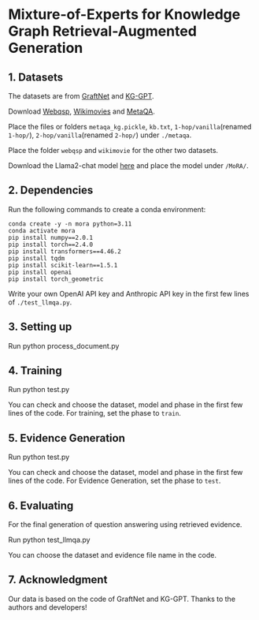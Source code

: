 # Mixture-of-Experts for Knowledge Graph Retrieval-Augmented Generation

## 1. Datasets

The datasets are from [GraftNet](https://github.com/haitian-sun/GraftNet) and [KG-GPT](https://github.com/jiho283/KG-GPT/). 

Download [Webqsp](http://curtis.ml.cmu.edu/datasets/graftnet/data_webqsp.zip), [Wikimovies](http://curtis.ml.cmu.edu/datasets/graftnet/data_wikimovie.zip) and [MetaQA](https://github.com/yuyuz/MetaQA).

Place the files or folders `metaqa_kg.pickle`, `kb.txt`, `1-hop/vanilla`(renamed `1-hop/`), `2-hop/vanilla`(renamed `2-hop/`) under `./metaqa`.

Place the folder `webqsp` and `wikimovie` for the other two datasets.

Download the Llama2-chat model [here](https://huggingface.co/meta-llama) and place the model under `/MoRA/`.

## 2. Dependencies

Run the following commands to create a conda environment:

    conda create -y -n mora python=3.11
    conda activate mora
    pip install numpy==2.0.1
    pip install torch==2.4.0
    pip install transformers==4.46.2
    pip install tqdm
    pip install scikit-learn==1.5.1
    pip install openai
    pip install torch_geometric

Write your own OpenAI API key and Anthropic API key in the first few lines of `./test_llmqa.py`.

## 3. Setting up

Run
    python process_document.py

## 4. Training

Run
    python test.py

You can check and choose the dataset, model and phase in the first few lines of the code. For training, set the phase to `train`.


## 5. Evidence Generation

Run
    python test.py

You can check and choose the dataset, model and phase in the first few lines of the code. For Evidence Generation, set the phase to `test`.

## 6. Evaluating

For the final generation of question answering using retrieved evidence.

Run
    python test_llmqa.py

You can choose the dataset and evidence file name in the code. 

## 7. Acknowledgment

Our data is based on the code of GraftNet and KG-GPT. Thanks to the authors and developers!